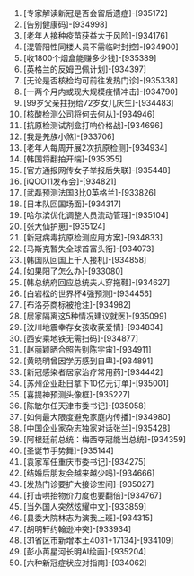 
1. [专家解读新冠是否会留后遗症]-[935172]
1. [告别健康码]-[934998]
1. [老年人接种疫苗获益大于风险]-[934176]
1. [混管阳性同楼人员不需临时封控]-[934900]
1. [收1800个烟盒能赚多少钱]-[935389]
1. [英格兰的反姆巴佩计划]-[934397]
1. [无论是否核检均可前往发热门诊]-[935338]
1. [一两个月内或现大规模疫情冲击]-[934790]
1. [99岁父亲拄拐给72岁女儿庆生]-[934483]
1. [核酸检测公司将何去何从]-[934946]
1. [抗原检测试剂盒打响价格战]-[934696]
1. [我是羌族小煞]-[933706]
1. [老年人每周开展2次抗原检测]-[934934]
1. [韩国将翻拍开端]-[935355]
1. [官方通报网传女子举报后失联]-[935448]
1. [iQOO11发布会]-[934821]
1. [武磊预测法国3比0英格兰]-[933826]
1. [日本队回国场面]-[934317]
1. [哈尔滨优化调整人员流动管理]-[935104]
1. [张大仙护崽]-[935124]
1. [新冠病毒抗原检测应用方案]-[934833]
1. [马斯克暂失全球首富头衔]-[934073]
1. [韩国队回国上千人接机]-[934858]
1. [如果阳了怎么办]-[933080]
1. [韩总统府回应总统夫人穿拖鞋]-[934627]
1. [白岩松的世界杯4强预测]-[934456]
1. [布洛芬商标被抢注]-[934982]
1. [居家隔离这5种情况建议就医]-[935099]
1. [汶川地震幸存女孩收获爱情]-[934834]
1. [西安乘地铁无需扫码]-[934877]
1. [赵丽颖晒合照告别陈宇宙]-[934911]
1. [黄晓明曾因学历感到自卑]-[934891]
1. [新冠感染者居家治疗常用药]-[934442]
1. [苏州企业赴日拿下10亿元订单]-[935001]
1. [喜提神预测头像框]-[935227]
1. [陈敏尔任天津市委书记]-[935058]
1. [如何最大限度避免家庭内传播]-[934980]
1. [中国企业家杂志独家对话张兰]-[935428]
1. [阿根廷前总统：梅西夺冠能当总统]-[934359]
1. [圣诞节手势舞]-[935144]
1. [袁家军任重庆市委书记]-[934275]
1. [结婚后朋友会越来越少吗]-[934666]
1. [发热门诊要扩大接诊空间]-[935027]
1. [打击哄抬物价力度也要翻倍]-[934767]
1. [当外国人突然炫耀中文]-[933859]
1. [县委大院林志为演我上班]-[934315]
1. [胡明轩约翰逊冲突]-[933934]
1. [31省区市新增本土4031+17134]-[934109]
1. [彭小苒星河长明AI绘画]-[935204]
1. [六种新冠症状应对指南]-[934062]